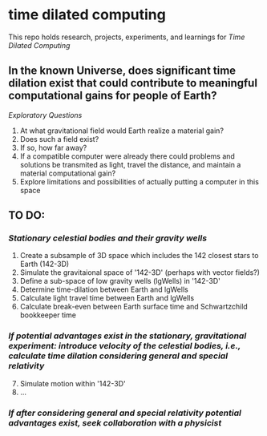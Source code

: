 # time dilated computing 
This repo holds research, projects, experiments, and learnings for *Time Dilated Computing*

## In the known Universe, does significant time dilation exist that could contribute to meaningful computational gains for people of Earth?

*Exploratory Questions*
1. At what gravitational field would Earth realize a material gain?
2. Does such a field exist?
3. If so, how far away?
4. If a compatible computer were already there could problems and solutions be transmited as light, travel the distance, and maintain a material computational gain?
5. Explore limitations and possibilities of actually putting a computer in this space 

## TO DO:
### *Stationary celestial bodies and their gravity wells*
1. Create a subsample of 3D space which includes the 142 closest stars to Earth (142-3D)
2. Simulate the gravitaional space of '142-3D' (perhaps with vector fields?)
3. Define a sub-space of low gravity wells (lgWells) in '142-3D'
4. Determine time-dilation between Earth and lgWells 
5. Calculate light travel time between Earth and lgWells
6. Calculate break-even between Earth surface time and Schwartzchild bookkeeper time 

### *If potential advantages exist in the stationary, gravitational experiment: introduce velocity of the celestial bodies, i.e., calculate time dilation considering general and special relativity*
7. Simulate motion within '142-3D'
8. ...

### *If after considering general and special relativity potential advantages exist, seek collaboration with a physicist*  

